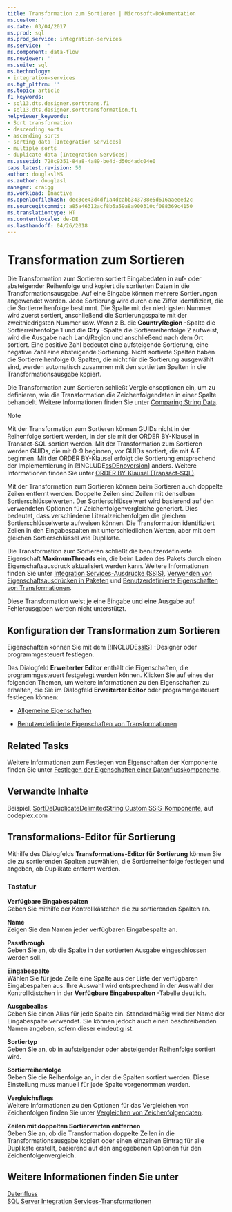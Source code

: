 ```yaml
---
title: Transformation zum Sortieren | Microsoft-Dokumentation
ms.custom: ''
ms.date: 03/04/2017
ms.prod: sql
ms.prod_service: integration-services
ms.service: ''
ms.component: data-flow
ms.reviewer: ''
ms.suite: sql
ms.technology:
- integration-services
ms.tgt_pltfrm: ''
ms.topic: article
f1_keywords:
- sql13.dts.designer.sorttrans.f1
- sql13.dts.designer.sorttransformation.f1
helpviewer_keywords:
- Sort transformation
- descending sorts
- ascending sorts
- sorting data [Integration Services]
- multiple sorts
- duplicate data [Integration Services]
ms.assetid: 728c9351-84a8-4a89-be4d-d50d4adc04e0
caps.latest.revision: 50
author: douglaslMS
ms.author: douglasl
manager: craigg
ms.workload: Inactive
ms.openlocfilehash: dec3ce43d4df1a4dcabb343788e5d616aaeeed2c
ms.sourcegitcommit: a85a46312acf8b5a59a8a900310cf088369c4150
ms.translationtype: HT
ms.contentlocale: de-DE
ms.lasthandoff: 04/26/2018
---
```

# <a name="sort-transformation"></a>Transformation zum Sortieren
  Die Transformation zum Sortieren sortiert Eingabedaten in auf- oder absteigender Reihenfolge und kopiert die sortierten Daten in die Transformationsausgabe. Auf eine Eingabe können mehrere Sortierungen angewendet werden. Jede Sortierung wird durch eine Ziffer identifiziert, die die Sortierreihenfolge bestimmt. Die Spalte mit der niedrigsten Nummer wird zuerst sortiert, anschließend die Sortierungsspalte mit der zweitniedrigsten Nummer usw. Wenn z.B. die **CountryRegion** -Spalte die Sortierreihenfolge 1 und die **City** -Spalte die Sortierreihenfolge 2 aufweist, wird die Ausgabe nach Land/Region und anschließend nach dem Ort sortiert. Eine positive Zahl bedeutet eine aufsteigende Sortierung, eine negative Zahl eine absteigende Sortierung. Nicht sortierte Spalten haben die Sortierreihenfolge 0. Spalten, die nicht für die Sortierung ausgewählt sind, werden automatisch zusammen mit den sortierten Spalten in die Transformationsausgabe kopiert.  
  
 Die Transformation zum Sortieren schließt Vergleichsoptionen ein, um zu definieren, wie die Transformation die Zeichenfolgendaten in einer Spalte behandelt. Weitere Informationen finden Sie unter [Comparing String Data](../../../integration-services/data-flow/comparing-string-data.md).  
  
> [!NOTE]  
>  Mit der Transformation zum Sortieren können GUIDs nicht in der Reihenfolge sortiert werden, in der sie mit der ORDER BY-Klausel in Transact-SQL sortiert werden. Mit der Transformation zum Sortieren werden GUIDs, die mit 0-9 beginnen, vor GUIDs sortiert, die mit A-F beginnen. Mit der ORDER BY-Klausel erfolgt die Sortierung entsprechend der Implementierung in [!INCLUDE[ssDEnoversion](../../../includes/ssdenoversion-md.md)] anders. Weitere Informationen finden Sie unter [ORDER BY-Klausel &#40;Transact-SQL&#41;](../../../t-sql/queries/select-order-by-clause-transact-sql.md).  
  
 Mit der Transformation zum Sortieren können beim Sortieren auch doppelte Zeilen entfernt werden. Doppelte Zeilen sind Zeilen mit denselben Sortierschlüsselwerten. Der Sortierschlüsselwert wird basierend auf den verwendeten Optionen für Zeichenfolgenvergleiche generiert. Dies bedeutet, dass verschiedene Literalzeichenfolgen die gleichen Sortierschlüsselwerte aufweisen können. Die Transformation identifiziert Zeilen in den Eingabespalten mit unterschiedlichen Werten, aber mit dem gleichen Sortierschlüssel wie Duplikate.  
  
 Die Transformation zum Sortieren schließt die benutzerdefinierte Eigenschaft **MaximumThreads** ein, die beim Laden des Pakets durch einen Eigenschaftsausdruck aktualisiert werden kann. Weitere Informationen finden Sie unter [Integration Services-Ausdrücke &#40;SSIS&#41;](../../../integration-services/expressions/integration-services-ssis-expressions.md), [Verwenden von Eigenschaftsausdrücken in Paketen](../../../integration-services/expressions/use-property-expressions-in-packages.md) und [Benutzerdefinierte Eigenschaften von Transformationen](../../../integration-services/data-flow/transformations/transformation-custom-properties.md).  
  
 Diese Transformation weist je eine Eingabe und eine Ausgabe auf. Fehlerausgaben werden nicht unterstützt.  
  
## <a name="configuration-of-the-sort-transformation"></a>Konfiguration der Transformation zum Sortieren  
 Eigenschaften können Sie mit dem [!INCLUDE[ssIS](../../../includes/ssis-md.md)] -Designer oder programmgesteuert festlegen.  
  
 Das Dialogfeld **Erweiterter Editor** enthält die Eigenschaften, die programmgesteuert festgelegt werden können. Klicken Sie auf eines der folgenden Themen, um weitere Informationen zu den Eigenschaften zu erhalten, die Sie im Dialogfeld **Erweiterter Editor** oder programmgesteuert festlegen können:  
  
-   [Allgemeine Eigenschaften](http://msdn.microsoft.com/library/51973502-5cc6-4125-9fce-e60fa1b7b796)  
  
-   [Benutzerdefinierte Eigenschaften von Transformationen](../../../integration-services/data-flow/transformations/transformation-custom-properties.md)  
  
## <a name="related-tasks"></a>Related Tasks  
 Weitere Informationen zum Festlegen von Eigenschaften der Komponente finden Sie unter [Festlegen der Eigenschaften einer Datenflusskomponente](../../../integration-services/data-flow/set-the-properties-of-a-data-flow-component.md).  
  
## <a name="related-content"></a>Verwandte Inhalte  
 Beispiel, [SortDeDuplicateDelimitedString Custom SSIS-Komponente](http://go.microsoft.com/fwlink/?LinkId=220821), auf codeplex.com  
  
## <a name="sort-transformation-editor"></a>Transformations-Editor für Sortierung
  Mithilfe des Dialogfelds **Transformations-Editor für Sortierung** können Sie die zu sortierenden Spalten auswählen, die Sortierreihenfolge festlegen und angeben, ob Duplikate entfernt werden.  
  
### <a name="options"></a>Tastatur  
 **Verfügbare Eingabespalten**  
 Geben Sie mithilfe der Kontrollkästchen die zu sortierenden Spalten an.  
  
 **Name**  
 Zeigen Sie den Namen jeder verfügbaren Eingabespalte an.  
  
 **Passthrough**  
 Geben Sie an, ob die Spalte in der sortierten Ausgabe eingeschlossen werden soll.  
  
 **Eingabespalte**  
 Wählen Sie für jede Zeile eine Spalte aus der Liste der verfügbaren Eingabespalten aus. Ihre Auswahl wird entsprechend in der Auswahl der Kontrollkästchen in der **Verfügbare Eingabespalten** -Tabelle deutlich.  
  
 **Ausgabealias**  
 Geben Sie einen Alias für jede Spalte ein. Standardmäßig wird der Name der Eingabespalte verwendet. Sie können jedoch auch einen beschreibenden Namen angeben, sofern dieser eindeutig ist.  
  
 **Sortiertyp**  
 Geben Sie an, ob in aufsteigender oder absteigender Reihenfolge sortiert wird.  
  
 **Sortierreihenfolge**  
 Geben Sie die Reihenfolge an, in der die Spalten sortiert werden. Diese Einstellung muss manuell für jede Spalte vorgenommen werden.  
  
 **Vergleichsflags**  
 Weitere Informationen zu den Optionen für das Vergleichen von Zeichenfolgen finden Sie unter [Vergleichen von Zeichenfolgendaten](../../../integration-services/data-flow/comparing-string-data.md).  
  
 **Zeilen mit doppelten Sortierwerten entfernen**  
 Geben Sie an, ob die Transformation doppelte Zeilen in die Transformationsausgabe kopiert oder einen einzelnen Eintrag für alle Duplikate erstellt, basierend auf den angegebenen Optionen für den Zeichenfolgenvergleich.  
  
## <a name="see-also"></a>Weitere Informationen finden Sie unter  
 [Datenfluss](../../../integration-services/data-flow/data-flow.md)   
 [SQL Server Integration Services-Transformationen](../../../integration-services/data-flow/transformations/integration-services-transformations.md)  
  
  
